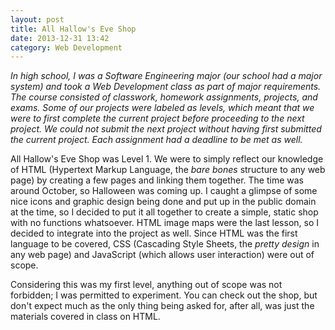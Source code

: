 ```yaml
---
layout: post
title: All Hallow's Eve Shop
date: 2013-12-31 13:42
category: Web Development
---
```


*In high school, I was a Software Engineering major (our school had a major system) and took a Web Development class as part of major requirements. The course consisted of classwork, homework assignments, projects, and exams. Some of our projects were labeled as levels, which meant that we were to first complete the current project before proceeding to the next project. We could not submit the next project without having first submitted the current project. Each assignment had a deadline to be met as well.*

All Hallow's Eve Shop was Level 1. We were to simply reflect our knowledge of HTML (Hypertext Markup Language, the *bare bones* structure to any web page) by creating a few pages and linking them together. The time was around October, so Halloween was coming up. I caught a glimpse of some nice icons and graphic design being done and put up in the public domain at the time, so I decided to put it all together to create a simple, static shop with no functions whatsoever. HTML image maps were the last lesson, so I decided to integrate into the project as well. Since HTML was the first language to be covered, CSS (Cascading Style Sheets, the *pretty design* in any web page) and JavaScript (which allows user interaction) were out of scope.

Considering this was my first level, anything out of scope was not forbidden; I was permitted to experiment. You can check out the shop, but don't expect much as the only thing being asked for, after all, was just the materials covered in class on HTML.
